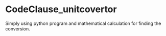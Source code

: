 # CodeClause_unitcovertor

Simply using python program and mathematical calculation for finding the conversion.
